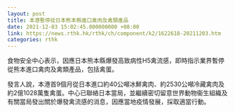 ```yaml
---
layout: post
title: 本港暫停從日本熊本縣進口禽肉及禽類產品
date: 2021-12-03 15:02:45.000000000 +08:00
link: https://news.rthk.hk/rthk/ch/component/k2/1622618-20211203.htm
categories: rthk
---
```


食物安全中心表示，因應日本熊本縣爆發高致病性H5禽流感，即時指示業界暫停從熊本進口禽肉及禽類產品，包括禽蛋。

發言人說，本港首9個月從日本進口約40公噸冰鮮禽肉、約2530公噸冷藏禽肉及約2億1028萬隻禽蛋。中心已聯絡日本當局，並繼續密切留意世界動物衞生組織及有關當局發出關於爆發禽流感的消息，因應當地疫情發展，採取適當行動。
